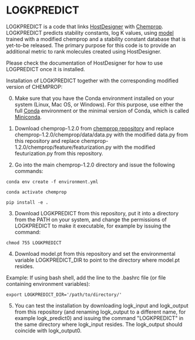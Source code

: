 
# LOGKPREDICT

LOGKPREDICT is a code that links [HostDesigner](https://sourceforge.net/projects/hostdesigner/)
with [Chemprop](https://github.com/chemprop/chemprop). LOGKPREDICT predicts stability constants, log K values, 
using [model](https://github.com/Critical-Materials-Institute/LOGKPREDICT/blob/main/model.pt) 
trained with a modified chemprop and a stability constant database that is yet-to-be released. 
The primary purpose for this code is to provide an additional 
metric to rank molecules created using HostDesigner. 

Please check the documentation
of HostDesigner for how to use LOGPREDICT once it is installed.

Installation of LOGKPREDICT together with the corresponding modified version 
of CHEMPROP:

0) Make sure that you have the Conda environment installed on your system (Linux, Mac OS, 
or Windows). For this purpose, use either the full [Conda](https://anaconda.org) environment
or the minimal version of Conda, which is called [Miniconda](https://conda.io/miniconda.html).


1) Download chemprop-1.2.0 from [chemprop repository](https://github.com/chemprop/chemprop) and replace 
chemprop-1.2.0/chemprop/data/data.py with the modified data.py from this repository
and replace chemprop-1.2.0/chemprop/feature/featurization.py with the modified feuturization.py
from this repository.


2) Go into the main chemprop-1.2.0 directory and issue the following commands:

`conda env create -f environment.yml`

`conda activate chemprop`

`pip install -e .`


3) Download LOGKPREDICT from this repository, put it into a directory from the PATH 
on your system, and change the permissions of LOGKPREDICT to make it executable, for
example by issuing the command:

`chmod 755 LOGKPREDICT`


4) Download model.pt from this repository and set the environmental variable LOGKPREDICT_DIR
to point to the directory where model.pt resides. 

Example: 
If using bash shell, add the line to the .bashrc file (or file containing environment variables):

`export LOGKPREDICT_DIR='/path/to/directory/'`


5) You can test the installation by downloading logk_input and logk_output from this repository 
(and renaming logk_output to a different name, for example logk_predict0) and issuing 
the command "LOGKPREDICT" in the same directory where logk_input resides. The logk_output
should coincide with logk_output0. 
